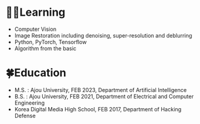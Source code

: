 
# 👩‍💻Learning
- Computer Vision
- Image Restoration including denoising, super-resolution and deblurring
- Python, PyTorch, Tensorflow
- Algorithm from the basic

# 🍀Education
- M.S. : Ajou University, FEB 2023, Department of Artificial Intelligence
- B.S. : Ajou University, FEB 2021, Department of Electrical and Computer Engineering
- Korea Digital Media High School, FEB 2017, Department of Hacking Defense
